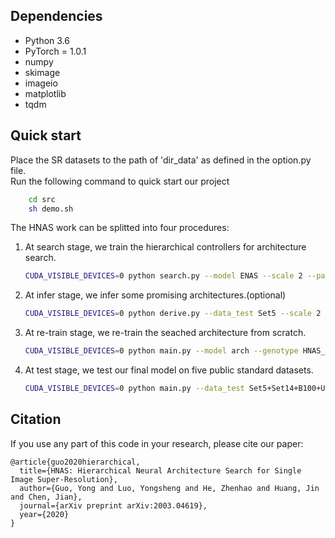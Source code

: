 ## Dependencies
* Python 3.6
* PyTorch = 1.0.1
* numpy
* skimage
* imageio
* matplotlib
* tqdm


## Quick start 
Place the SR datasets to the path of  'dir_data' as defined in  the option.py file.  
Run the following command to quick start our project


```bash
    cd src       
    sh demo.sh
```


The HNAS work can be splitted into four procedures:  
1. At search stage, we train the hierarchical controllers for architecture search.  
    ```bash
    CUDA_VISIBLE_DEVICES=0 python search.py --model ENAS --scale 2 --patch_size 96 --save search_model --reset --data_test Set5 --layers 12 --init_channels 8 --entropy_coeff 1 --lr 0.001 --epoch 400 --flops_scale 0.2
    ```

2. At infer stage, we infer some promising architectures.(optional)
    ```bash
    CUDA_VISIBLE_DEVICES=0 python derive.py --data_test Set5 --scale 2 --pre_train  ../experiment/search_model/model/model_best.pt  --test_only --self_ensemble --save_results --save result/ --train_controller False --model ENAS --layer 12 --init_channels 8 --seed 1  
    ```

3. At re-train stage, we re-train the seached architecture from scratch. 
    ```bash
    CUDA_VISIBLE_DEVICES=0 python main.py --model arch --genotype HNAS_A --scale 2 --patch_size 96 --save retrain_result --reset --data_test Set5 --data_range 1-800/801-810 --layers 12 --init_channels 64 --lr 1e-3 --epoch 300 --upsampling_Pos 9 --n_GPUs 1
    ```

3. At test stage, we test our final model on five public standard datasets. 
    ```bash
    CUDA_VISIBLE_DEVICES=0 python main.py --data_test Set5+Set14+B100+Urban100+Manga109 --data_range 801-900 --scale 2 --pre_train  ../experiment/retrain_result/model/model_best.pt  --test_only --self_ensemble --save_results --save result_arch/ --train_controller False --model arch --genotype HNAS_A --layer 12 --init_channels 64 --upsampling_Pos 9
    ```

## Citation

If you use any part of this code in your research, please cite our paper:

```
@article{guo2020hierarchical,
  title={HNAS: Hierarchical Neural Architecture Search for Single Image Super-Resolution},
  author={Guo, Yong and Luo, Yongsheng and He, Zhenhao and Huang, Jin and Chen, Jian},
  journal={arXiv preprint arXiv:2003.04619},
  year={2020}
}
```
